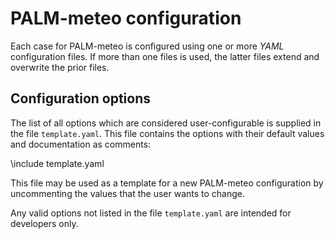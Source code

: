 # PALM-meteo configuration

Each case for PALM-meteo is configured using one or more *YAML* configuration
files. If more than one files is used, the latter files extend and overwrite
the prior files.

## Configuration options

The list of all options which are considered
user-configurable is supplied in the file `template.yaml`. This file
contains the options with their default values and documentation as comments:

\include template.yaml

This file may be used as a template for a new PALM-meteo configuration by
uncommenting the values that the user wants to change.

Any valid options not listed in the file `template.yaml` are intended for
developers only.
